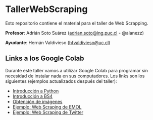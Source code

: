 # TallerWebScraping

Esto repositorio contiene el material para el taller de Web Scrapping.

**Profesor**: Adrián Soto Suárez (adrian.soto@ing.puc.cl - @alanezz)

**Ayudante**: Hernán Valdivieso (hfvaldivieso@uc.cl)

## Links a los Google Colab

Durante este taller vamos a utilizar Google Colab para programar sin necesidad de instalar nada en sus computadores. Los links son los siguientes (ejemplos actualizados después del taller):

- [Introducción a Python](https://colab.research.google.com/drive/1ASQQgZac7P5lFwNHm4CHgs0cHpBAT9uZ)
- [Introducción a BS4](https://colab.research.google.com/drive/16oeyyswOhpFPDdVl4f_PNzdD2d2T7iud)
- [Obtención de imágenes](https://colab.research.google.com/drive/1rlXPe7GYxKD4lCa2MtxoAWtGJWVcUL67)
- [Ejemplo: Web Scraping de EMOL](https://colab.research.google.com/drive/1hux4YhhIIFPHf0PGojwvf9SUNPlitit4)
- [Ejemplo: Web Scraping de Twitter](https://colab.research.google.com/drive/1e4_Z-A7oOVbgVrbcrMCjJCs91TqPacgi)